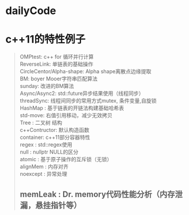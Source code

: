 
# dailyCode
c++11的特性例子
====
>OMPtest: c++ for 循环并行计算<br>
>ReverseLink: 单链表的基础操作<br>
>CircleCentor/Alpha-shape: Alpha shape离散点边缘提取<br>
>BM: boyer Mooer字符串匹配算法<br>
>sunday: 改进的BM算法<br>
>Async/Async2: std::future异步结果使用（线程同步）<br>
>threadSync: 线程间同步的常用方式mutex, 条件变量,自旋锁<br>
>HashMap : 基于链表的开链法构建基础哈希表<br>
>std-move: 右值引用移动，减少无效拷贝<br>
>Tree    : 二叉树 结构<br>
>c++Contructor: 默认构造函数<br>
>container:   c++11部分容器特性<br>
>regex    :   std::regex使用<br>
>null     :   nullptr NULL的区分<br>
>atomic   :   基于原子操作的互斥锁（无锁）<br>
>alignMem :   内存对齐<br>
>noexcept :   异常处理<br>
>## memLeak  : Dr. memory代码性能分析（内存泄漏，悬挂指针等）

